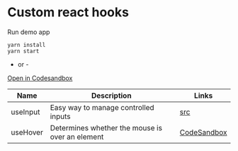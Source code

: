 # Custom react hooks

Run demo app
```
yarn install
yarn start
```

- or -

[Open in Codesandbox]() 

| Name | Description | Links |
| - | - | - |
| useInput | Easy way to manage controlled inputs | [src](https://codesandbox.io/p/sandbox/useinput-j64ln6?file=%2Fsrc%2FApp.js%3A6%2C28) |
| useHover | Determines whether the mouse is over an element | [CodeSandbox](https://codesandbox.io/p/sandbox/usehover-fqr9rm?file=%2Fsrc%2FApp.js%3A15%2C74) |

